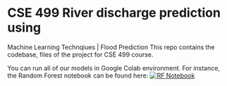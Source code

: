 # CSE 499 River discharge prediction using 

Machine Learning Technqiues | Flood Prediction
This repo contains the codebase, files of the project for CSE 499 course.


You can run all of our models in Google Colab environment. 
For instance, the Random Forest notebook can be found here:
[![RF Notebook](https://colab.research.google.com/assets/colab-badge.svg)](https://colab.research.google.com/drive/1i01wxm_mF0qWNaDrAqiI2APw_ugEgdU4?usp=sharing)
